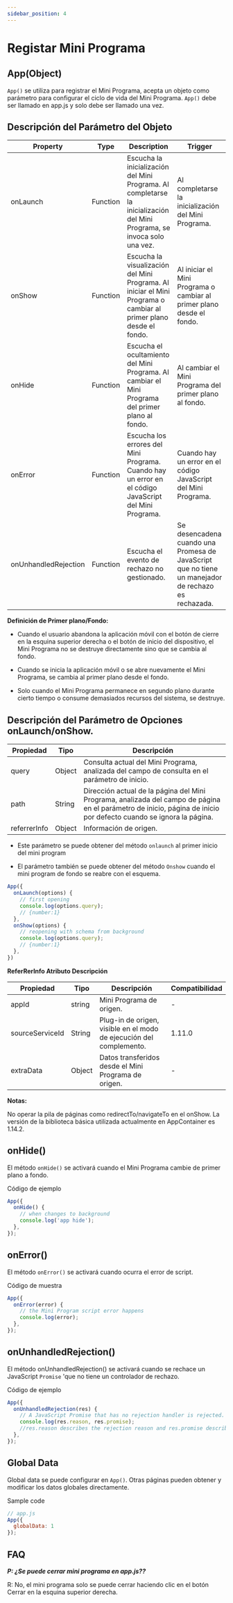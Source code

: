 ```yaml
---
sidebar_position: 4
---
```


# Registar Mini Programa

## App(Object)

```App()``` se utiliza para registrar el Mini Programa, acepta un objeto como parámetro para configurar el ciclo de vida del Mini Programa. ```App()``` debe ser llamado en app.js y solo debe ser llamado una vez.

## Descripción del Parámetro del Objeto

<table>
  <thead>
    <tr>
      <th>Property</th>
      <th>Type</th>
      <th>Description</th>
      <th>Trigger</th>
    </tr>
  </thead>
  <tbody>
    <tr>
      <td>onLaunch</td>
      <td>Function</td>
      <td>Escucha la inicialización del Mini Programa. Al completarse la inicialización del Mini Programa, se invoca solo una vez.</td>
      <td>Al completarse la inicialización del Mini Programa.</td>
    </tr>
    <tr>
      <td>onShow</td>
      <td>Function</td>
      <td>Escucha la visualización del Mini Programa. Al iniciar el Mini Programa o cambiar al primer plano desde el fondo.</td>
      <td>Al iniciar el Mini Programa o cambiar al primer plano desde el fondo.</td>
    </tr>
    <tr>
      <td>onHide</td>
      <td>Function</td>
      <td>Escucha el ocultamiento del Mini Programa. Al cambiar el Mini Programa del primer plano al fondo.</td>
      <td>Al cambiar el Mini Programa del primer plano al fondo.</td>
    </tr>
    <tr>
      <td>onError</td>
      <td>Function</td>
      <td>Escucha los errores del Mini Programa. Cuando hay un error en el código JavaScript del Mini Programa.</td>
      <td>Cuando hay un error en el código JavaScript del Mini Programa.</td>
    </tr>
    <tr>
      <td>onUnhandledRejection</td>
      <td>Function</td>
      <td>Escucha el evento de rechazo no gestionado.</td>
      <td>Se desencadena cuando una Promesa de JavaScript que no tiene un manejador de rechazo es rechazada.</td>
    </tr>
  </tbody>
</table>

**Definición de Primer plano/Fondo:**

* Cuando el usuario abandona la aplicación móvil con el botón de cierre en la esquina superior derecha o el botón de inicio del dispositivo, el Mini Programa no se destruye directamente sino que se cambia al fondo.

* Cuando se inicia la aplicación móvil o se abre nuevamente el Mini Programa, se cambia al primer plano desde el fondo.

* Solo cuando el Mini Programa permanece en segundo plano durante cierto tiempo o consume demasiados recursos del sistema, se destruye.

## Descripción del Parámetro de Opciones onLaunch/onShow.

<table>
  <thead>
    <tr>
      <th>Propiedad</th>
      <th>Tipo</th>
      <th>Descripción</th>
    </tr>
  </thead>
  <tbody>
    <tr>
      <td>query</td>
      <td>Object</td>
      <td>Consulta actual del Mini Programa, analizada del campo de consulta en el parámetro de inicio.</td>
    </tr>
    <tr>
      <td>path</td>
      <td>String</td>
      <td>Dirección actual de la página del Mini Programa, analizada del campo de página en el parámetro de inicio, página de inicio por defecto cuando se ignora la página.</td>
    </tr>
    <tr>
      <td>referrerInfo</td>
      <td>Object</td>
      <td>Información de origen.</td>
    </tr>
  </tbody>
</table>

* Este parámetro se puede obtener del método ```onlaunch``` al primer inicio del mini program

* El parámetro también se puede obtener del método ```Onshow``` cuando el mini program de fondo se reabre con el esquema.

```js
App({
  onLaunch(options) {
    // first opening
    console.log(options.query);
	// {number:1}
  },
  onShow(options) {
    // reopening with schema from background
	console.log(options.query);
	// {number:1}
  },
})
```

**ReferRerInfo Atributo Descripción**

<table>
  <thead>
    <tr>
      <th>Propiedad</th>
      <th>Tipo</th>
      <th>Descripción</th>
      <th>Compatibilidad</th>
    </tr>
  </thead>
  <tbody>
    <tr>
      <td>appId</td>
      <td>string</td>
      <td>Mini Programa de origen.</td>
      <td>-</td>
    </tr>
    <tr>
      <td>sourceServiceId</td>
      <td>String</td>
      <td>Plug-in de origen, visible en el modo de ejecución del complemento.</td>
      <td>1.11.0</td>
    </tr>
    <tr>
      <td>extraData</td>
      <td>Object</td>
      <td>Datos transferidos desde el Mini Programa de origen.</td>
      <td>-</td>
    </tr>
  </tbody>
</table>

**Notas:**

No operar la pila de páginas como redirectTo/navigateTo en el onShow.
La versión de la biblioteca básica utilizada actualmente en AppContainer es 1.14.2.

## onHide()

El método ```onHide()``` se activará cuando el Mini Programa cambie de primer plano a fondo.

Código de ejemplo

```js
App({
  onHide() {
    // when changes to background
    console.log('app hide');
  },
});
```

## onError()

El método ```onError()``` se activará cuando ocurra el error de script.

Código de muestra

```js
App({
  onError(error) {
    // the Mini Program script error happens
    console.log(error);
  },
});
```

## onUnhandledRejection()

El método onUnhandledRejection() se activará cuando se rechace un JavaScript ```Promise``` 'que no tiene un controlador de rechazo.

Código de ejemplo

```js
App({
  onUnhandledRejection(res) {
    // A JavaScript Promise that has no rejection handler is rejected.
    console.log(res.reason, res.promise);
    //res.reason describes the rejection reason and res.promise describes the rejected Promise.
  },
});
```

## Global Data

Global data se puede configurar en ```App()```. Otras páginas pueden obtener y modificar los datos globales directamente.

Sample code

```js
// app.js
App({
  globalData: 1
});
```

## FAQ

***P: ¿Se puede cerrar mini programa en app.js??***

R: No, el mini programa solo se puede cerrar haciendo clic en el botón Cerrar en la esquina superior derecha.